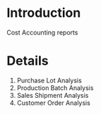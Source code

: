 # Introduction #

Cost Accounting reports


# Details #

  1. Purchase Lot Analysis
  1. Production Batch Analysis
  1. Sales Shipment Analysis
  1. Customer Order Analysis
